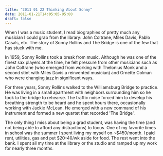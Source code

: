 ```yaml
---
title: "2011 01 22 Thinking About Sonny"
date: 2011-01-21T14:05:05-05:00
draft: false
---
```


When I was a music student, I read biographies of pretty much any musician I could grab from the library: John Coltrane, Miles Davis, Pablo Casals, etc. The story of Sonny Rollins and The Bridge is one of the few that has stuck with me. 

In 1959, Sonny Rollins took a break from music. Although he was one of the finest sax players at the time, he felt pressure from other musicians such as John Coltrane (who emerged from working with Thelonius Monk and a second stint with Miles Davis a reinvented musician) and Ornette Colman who were  changing jazz in significant ways. 

For three years, Sonny Rollins walked to the Williamsburg Bridge to practice. He was living in a small apartment with neighbors surrounding him so he took to the bridge to rehearse. The traffic noise forced him to develop his breathing strength to be heard and he spent hours there, occasionally working with Jackie McLean. He emerged with a new command of his instrument and formed a new quartet that recorded 'The Bridge'. 

The only thing I miss about being a grad student, was having the time (and not being able to afford any distractions) to focus. One of my favorite times in school was the summer I spent living my myself on ~$450/month. I paid rent, utilities, gas and put $20-40/wk aside for food. The rest went into the bank. I spent all my time at the library or the studio and ramped up my work for nearly three months. 
